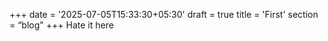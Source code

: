 +++
date = '2025-07-05T15:33:30+05:30'
draft = true
title = 'First'
section = “blog"
+++
Hate it here